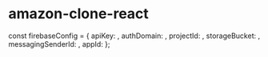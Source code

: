 # amazon-clone-react

const firebaseConfig = {
    apiKey: ,
    authDomain: ,
    projectId: ,
    storageBucket: ,
    messagingSenderId: ,
    appId: 
  };